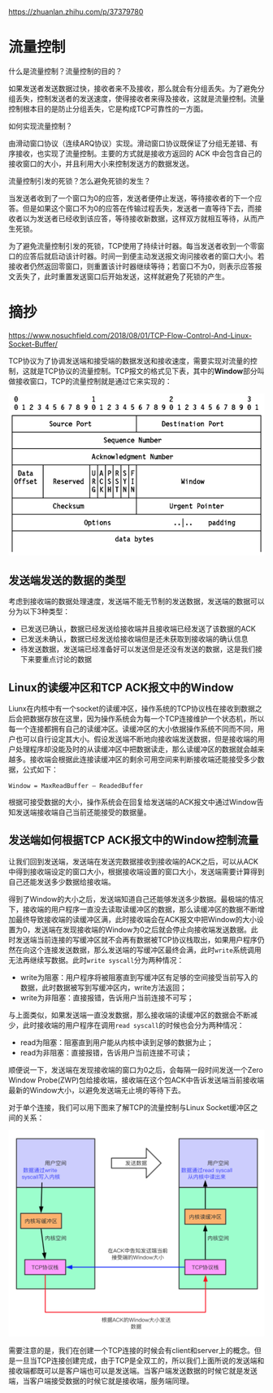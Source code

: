 https://zhuanlan.zhihu.com/p/37379780

# 流量控制

什么是流量控制？流量控制的目的？

如果发送者发送数据过快，接收者来不及接收，那么就会有分组丢失。为了避免分组丢失，控制发送者的发送速度，使得接收者来得及接收，这就是流量控制。流量控制根本目的是防止分组丢失，它是构成TCP可靠性的一方面。

如何实现流量控制？

由滑动窗口协议（连续ARQ协议）实现。滑动窗口协议既保证了分组无差错、有序接收，也实现了流量控制。主要的方式就是接收方返回的 ACK 中会包含自己的接收窗口的大小，并且利用大小来控制发送方的数据发送。

流量控制引发的死锁？怎么避免死锁的发生？

当发送者收到了一个窗口为0的应答，发送者便停止发送，等待接收者的下一个应答。但是如果这个窗口不为0的应答在传输过程丢失，发送者一直等待下去，而接收者以为发送者已经收到该应答，等待接收新数据，这样双方就相互等待，从而产生死锁。

为了避免流量控制引发的死锁，TCP使用了持续计时器。每当发送者收到一个零窗口的应答后就启动该计时器。时间一到便主动发送报文询问接收者的窗口大小。若接收者仍然返回零窗口，则重置该计时器继续等待；若窗口不为0，则表示应答报文丢失了，此时重置发送窗口后开始发送，这样就避免了死锁的产生。

# 摘抄

https://www.nosuchfield.com/2018/08/01/TCP-Flow-Control-And-Linux-Socket-Buffer/

TCP协议为了协调发送端和接受端的数据发送和接收速度，需要实现对流量的控制，这就是TCP协议的流量控制。TCP报文的格式见下表，其中的**Window**部分叫做接收窗口，TCP的流量控制就是通过它来实现的：

![](../../images/TCP流量控制-1.png)

## 发送端发送的数据的类型

考虑到接收端的数据处理速度，发送端不能无节制的发送数据，发送端的数据可以分为以下3种类型：

- 已发送已确认，数据已经发送给接收端并且接收端已经发送了该数据的ACK
- 已发送未确认，数据已经发送给接收端但是还未获取到接收端的确认信息
- 待发送数据，发送端已经准备好可以发送但是还没有发送的数据，这是我们接下来要重点讨论的数据

## Linux的读缓冲区和TCP ACK报文中的Window

Liunx在内核中有一个socket的读缓冲区，操作系统的TCP协议栈在接收到数据之后会把数据存放在这里，因为操作系统会为每一个TCP连接维护一个状态机，所以每一个连接都拥有自己的读缓冲区。读缓冲区的大小依据操作系统不同而不同，用户也可以自行设定其大小。假设发送端不断地向接收端发送数据，但是接收端的用户处理程序却没能及时的从读缓冲区中把数据读走，那么读缓冲区的数据就会越来越多。接收端会根据此连接读缓冲区的剩余可用空间来判断接收端还能接受多少数据，公式如下：

~~~
Window = MaxReadBuffer – ReadedBuffer
~~~

根据可接受数据的大小，操作系统会在回复给发送端的ACK报文中通过Window告知发送端接收端自己当前还能接受的数据量。

## 发送端如何根据TCP ACK报文中的Window控制流量

让我们回到发送端，发送端在发送完数据接收到接收端的ACK之后，可以从ACK中得到接收端设定的窗口大小，根据接收端设置的窗口大小，发送端需要计算得到自己还能发送多少数据给接收端。

得到了Window的大小之后，发送端知道自己还能够发送多少数据。最极端的情况下，接收端的用户程序一直没去读取读缓冲区的数据，那么读缓冲区的数据不断增加最终导致接收端的读缓冲区满，此时接收端会在ACK报文中把Window的大小设置为0，发送端在发现接收端的Window为0之后就会停止向接收端发送数据。此时发送端当前连接的写缓冲区就不会再有数据被TCP协议栈取出，如果用户程序仍然在向这个连接发送数据，那么发送端的写缓冲区最终会满，此时`write`系统调用无法再继续写数据。此时`write syscall`分为两种情况：

- write为阻塞：用户程序将被阻塞直到写缓冲区有足够的空间接受当前写入的数据，此时数据被写到写缓冲区内，write方法返回；
- write为非阻塞：直接报错，告诉用户当前连接不可写；

与上面类似，如果发送端一直没发数据，那么接收端的读缓冲区的数据会不断减少，此时接收端的用户程序在调用`read syscall`的时候也会分为两种情况：

- read为阻塞：阻塞直到用户能从内核中读到足够的数据为止；
- read为非阻塞：直接报错，告诉用户当前连接不可读；

顺便说一下，发送端在发现接收端的窗口为0之后，会每隔一段时间发送一个Zero Window Probe(ZWP)包给接收端，接收端在这个包ACK中告诉发送端当前接收端最新的Window大小，以避免发送端无止境的等待下去。

对于单个连接，我们可以用下图来了解TCP的流量控制与Linux Socket缓冲区之间的关系：

![](../../images/TCP流量控制-2.png)

需要注意的是，我们在创建一个TCP连接的时候会有client和server上的概念。但是一旦当TCP连接创建完成，由于TCP是全双工的，所以我们上面所说的发送端和接收端都既可以是客户端也可以是发送端。当客户端发送数据的时候它就是发送端，当客户端接受数据的时候它就是接收端，服务端同理。

